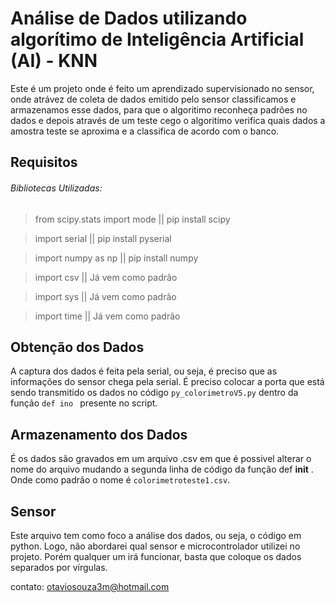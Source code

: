 #  Análise de Dados utilizando algorítimo de Inteligência Artificial (AI) - KNN

Este é um projeto onde é feito um aprendizado supervisionado no sensor, onde atrávez de coleta de dados emitido pelo sensor classificamos e armazenamos esse dados, para que o algoritimo reconheça padrôes no dados e depois através de um teste cego o algoritimo verifica quais dados a amostra teste se aproxima e a classifica de acordo com o banco.

## Requisitos
###### Bibliotecas Utilizadas: 

>from scipy.stats import mode  || pip install scipy

>import serial  ||  pip install pyserial 

>import numpy as np || pip install numpy

>import csv  || Já vem como padrão

>import sys  || Já vem como padrão

>import time  || Já vem como padrão


## Obtenção dos Dados 

A captura dos dados é feita pela serial, ou seja, é preciso que as informações do sensor chega pela serial. É preciso colocar a porta que está sendo transmitido os dados no código ` py_colorimetroV5.py ` dentro da função `def ino ` presente no script. 

## Armazenamento dos Dados 

É os dados são gravados em um arquivo .csv em que é possivel alterar o nome do arquivo mudando a segunda linha de código da função def __init__ . Onde como padrão o nome é `colorimetroteste1.csv`.


## Sensor

Este arquivo tem como foco a análise dos dados, ou seja, o código em python. Logo, não abordarei  qual sensor e microcontrolador utilizei no projeto. Porém qualquer um irá funcionar, basta que coloque os dados separados por vírgulas. 

contato: otaviosouza3m@hotmail.com






